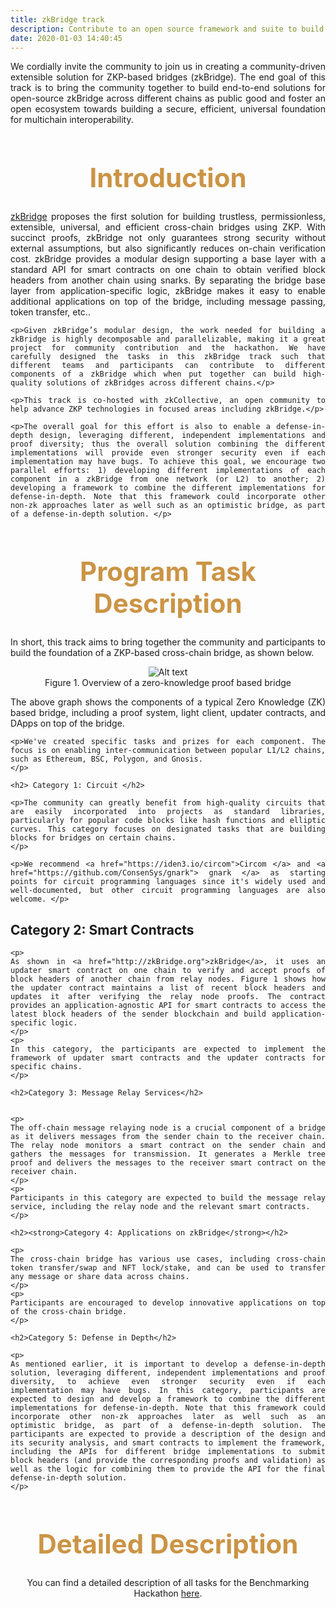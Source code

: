 ```yaml
---
title: zkBridge track 
description: Contribute to an open source framework and suite to build bridging solutions between blockchains using ZKP protocols, help build a secure, universal foundation for multichain interoperability, in partnership with zkcollective.
date: 2020-01-03 14:40:45
---
```


<!-- Submit a writeup detailing the computations of the two blockchains implemented in ZKP. In addition, submit a proof-of-concept implementation of the ZKP scheme and the smart contracts on the two blockchains to verify the proofs. -->

<!-- Contribute to an open source framework and suite to build bridging solutions between blockchains using ZKP protocols, help build a secure, universal foundation for multichain interoperability, in partnership with [zkcollective](https://zkcollective.org/). -->

<div style="text-align: justify">
 <p> We cordially invite the community to join us in creating a community-driven extensible solution for ZKP-based bridges (zkBridge). The end goal of this track is to bring the community together to build end-to-end solutions for open-source zkBridge across different chains as public good and foster an open ecosystem towards building a secure, efficient, universal foundation for multichain interoperability. </p>
</div>

<div style="text-align: center;">
  <h1 style="font-weight: bold; font-size: 3em; color: #CB9445;">Introduction</h1>
</div>

<div style="text-align: justify">
    <p><a href="http://zkBridge.org">zkBridge</a> proposes the first solution for building trustless, permissionless, extensible, universal, and efficient cross-chain bridges using ZKP. With succinct proofs, zkBridge not only guarantees strong security without external assumptions, but also significantly reduces on-chain verification cost.  zkBridge provides a modular design supporting a base layer with a standard API for smart contracts on one chain to obtain verified block headers from another chain using snarks.  By separating the bridge base layer from application-specific logic, zkBridge makes it easy to enable additional applications on top of the bridge, including message passing, token transfer, etc.. </p>

    <p>Given zkBridge’s modular design, the work needed for building a zkBridge is highly decomposable and parallelizable, making it a great project for community contribution and the hackathon. We have carefully designed the tasks in this zkBridge track such that different teams and participants can contribute to different components of a zkBridge which when put together can build high-quality solutions of zkBridges across different chains.</p>

    <p>This track is co-hosted with zkCollective, an open community to help advance ZKP technologies in focused areas including zkBridge.</p>

    <p>The overall goal for this effort is also to enable a defense-in-depth design, leveraging different, independent implementations and proof diversity; thus the overall solution combining the different implementations will provide even stronger security even if each implementation may have bugs. To achieve this goal, we encourage two parallel efforts: 1) developing different implementations of each component in a zkBridge from one network (or L2) to another; 2) developing a framework to combine the different implementations for defense-in-depth. Note that this framework could incorporate other non-zk approaches later as well such as an optimistic bridge, as part of a defense-in-depth solution. </p>

</div>

<div style="text-align: center;">
  <h1 style="font-weight: bold; font-size: 3em; color: #CB9445;">Program Task Description</h1>
</div>

<div style="text-align: justify">
    <p>In short, this track aims to bring together the community and participants to build the foundation of a ZKP-based cross-chain bridge, as shown below. </p>
</div>

<div style="text-align:center">
    <img src="{{site.baseurl}}/assets/img/zkbridge_layers.png?raw=true" alt="Alt text" title="Title" />
    <figcaption>Figure 1. Overview of a zero-knowledge proof based bridge</figcaption>
</div>

<div style="text-align: justify">
    <p>The above graph shows the components of a typical Zero Knowledge (ZK) based bridge, including a proof system, light client, updater contracts, and DApps on top of the bridge.</p>

    <p>We've created specific tasks and prizes for each component. The focus is on enabling inter-communication between popular L1/L2 chains, such as Ethereum, BSC, Polygon, and Gnosis.
    </p>

    <h2> Category 1: Circuit </h2> 

    <p>The community can greatly benefit from high-quality circuits that are easily incorporated into projects as standard libraries, particularly for popular code blocks like hash functions and elliptic curves. This category focuses on designated tasks that are building blocks for bridges on certain chains.
    </p>

    <p>We recommend <a href="https://iden3.io/circom">Circom </a> and <a href="https://github.com/ConsenSys/gnark"> gnark </a> as starting points for circuit programming languages since it's widely used and well-documented, but other circuit programming languages are also welcome. </p>

   <h2>Category 2: Smart Contracts</h2>

    <p>
    As shown in <a href="http://zkBridge.org">zkBridge</a>, it uses an updater smart contract on one chain to verify and accept proofs of block headers of another chain from relay nodes. Figure 1 shows how the updater contract maintains a list of recent block headers and updates it after verifying the relay node proofs. The contract provides an application-agnostic API for smart contracts to access the latest block headers of the sender blockchain and build application-specific logic.
    </p>
    <p>
    In this category, the participants are expected to implement the framework of updater smart contracts and the updater contracts for specific chains.
    </p>

    <h2>Category 3: Message Relay Services</h2>


    <p>
    The off-chain message relaying node is a crucial component of a bridge as it delivers messages from the sender chain to the receiver chain. The relay node monitors a smart contract on the sender chain and gathers the messages for transmission. It generates a Merkle tree proof and delivers the messages to the receiver smart contract on the receiver chain.
    </p>
    <p>
    Participants in this category are expected to build the message relay service, including the relay node and the relevant smart contracts.
    </p>

    <h2><strong>Category 4: Applications on zkBridge</strong></h2>

    <p>
    The cross-chain bridge has various use cases, including cross-chain token transfer/swap and NFT lock/stake, and can be used to transfer any message or share data across chains.
    </p>
    <p>
    Participants are encouraged to develop innovative applications on top of the cross-chain bridge.
    </p>

    <h2>Category 5: Defense in Depth</h2>

    <p>
    As mentioned earlier, it is important to develop a defense-in-depth solution, leveraging different, independent implementations and proof diversity, to achieve even stronger security even if each implementation may have bugs. In this category, participants are expected to design and develop a framework to combine the different implementations for defense-in-depth. Note that this framework could incorporate other non-zk approaches later as well such as an optimistic bridge, as part of a defense-in-depth solution. The participants are expected to provide a description of the design and its security analysis, and smart contracts to implement the framework, including the APIs for different bridge implementations to submit block headers (and provide the corresponding proofs and validation) as well as the logic for combining them to provide the API for the final defense-in-depth solution. 
    </p>
</div>

<div style="text-align: center;">
  <h1 style="font-weight: bold; font-size: 3em; color: #CB9445;">Detailed Description</h1>
</div>
<div style="text-align: center;">
<p> You can find a detailed description of all tasks for the Benchmarking Hackathon <a href="https://drive.google.com/file/d/1YX1ZdP-1KILYsbE1Xv_NHRpWB0AFqg-H/view?usp=share_link">here</a>.</p>
</div>

